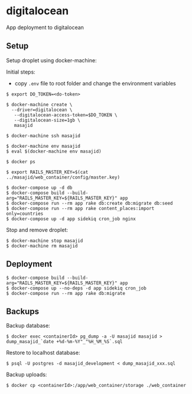 # digitalocean

App deployment to digitalocean

## Setup

Setup droplet using docker-machine:

Initial steps:

- copy `.env` file to root folder and change the environment variables

```
$ export DO_TOKEN=<do-token>

$ docker-machine create \
  --driver=digitalocean \
   --digitalocean-access-token=$DO_TOKEN \
   --digitalocean-size=1gb \
   masajid

$ docker-machine ssh masajid

$ docker-machine env masajid
$ eval $(docker-machine env masajid)

$ docker ps

$ export RAILS_MASTER_KEY=$(cat ../masajid/web_container/config/master.key)

$ docker-compose up -d db
$ docker-compose build --build-arg="RAILS_MASTER_KEY=${RAILS_MASTER_KEY}" app
$ docker-compose run --rm app rake db:create db:migrate db:seed
$ docker-compose run --rm app rake content_places:import only=countries
$ docker-compose up -d app sidekiq cron_job nginx
```

Stop and remove droplet:

```
$ docker-machine stop masajid
$ docker-machine rm masajid
```

## Deployment

```
$ docker-compose build --build-arg="RAILS_MASTER_KEY=${RAILS_MASTER_KEY}" app
$ docker-compose up --no-deps -d app sidekiq cron_job
$ docker-compose run --rm app rake db:migrate
```


## Backups

Backup database:

```
$ docker exec <containerId> pg_dump -a -U masajid masajid > dump_masajid_`date +%d-%m-%Y"_"%H_%M_%S`.sql
```

Restore to localhost database:

```
$ psql -U postgres -d masajid_development < dump_masajid_xxx.sql
```

Backup uploads:

```
$ docker cp <containerId>:/app/web_container/storage ./web_container
```
